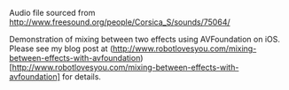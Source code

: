 Audio file sourced from http://www.freesound.org/people/Corsica_S/sounds/75064/

Demonstration of mixing between two effects using AVFoundation on iOS. Please see my blog post at (http://www.robotlovesyou.com/mixing-between-effects-with-avfoundation)[http://www.robotlovesyou.com/mixing-between-effects-with-avfoundation] for details.
